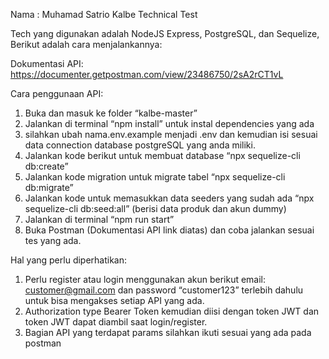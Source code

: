 Nama : Muhamad Satrio
Kalbe Technical Test

Tech yang digunakan adalah NodeJS Express, PostgreSQL, dan Sequelize, Berikut adalah cara menjalankannya:

Dokumentasi API: https://documenter.getpostman.com/view/23486750/2sA2rCT1vL

Cara penggunaan API:
1.	Buka dan masuk ke folder “kalbe-master”
2.	Jalankan di terminal “npm install” untuk instal dependencies yang ada
3.	silahkan ubah nama.env.example menjadi .env dan kemudian isi sesuai data connection database postgreSQL yang anda miliki.
4.	Jalankan kode berikut untuk membuat database “npx sequelize-cli db:create”
5.	Jalankan kode migration untuk migrate tabel “npx sequelize-cli db:migrate”
6.	Jalankan kode untuk memasukkan data seeders yang sudah ada “npx sequelize-cli db:seed:all” (berisi data produk dan akun dummy)
7.	Jalankan di terminal “npm run start”
8.	Buka Postman (Dokumentasi API link diatas) dan coba jalankan sesuai tes yang ada.

Hal yang perlu diperhatikan:
1.	Perlu register atau login menggunakan akun berikut email: customer@gmail.com dan password “customer123” terlebih dahulu untuk bisa mengakses setiap API yang ada.
2.	Authorization type Bearer Token kemudian diisi dengan token JWT dan token JWT dapat diambil saat login/register.
3.	 Bagian API yang terdapat params silahkan ikuti sesuai yang ada pada postman


